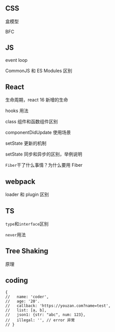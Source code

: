 ## CSS

盒模型

BFC

## JS

event loop

CommonJS 和 ES Modules 区别

## React

生命周期，react 16 新增的生命

hooks 用法

class 组件和函数组件区别

componentDidUpdate 使用场景

setState 更新的机制

setState 同步和异步的区别，举例说明

`Fiber`干了什么事情？为什么要用 Fiber

## webpack

loader 和 plugin 区别

## TS

`type`和`interface`区别

`never`用法

## Tree Shaking

原理

## coding

```
{
//   name: 'coder',
//   age: '20'.
//   callback: 'https://youzan.com?name=test',
//   list: [a, b],
//   json1: {str: "abc", num: 123},
//   illegal: '', // error 异常
// }
```

